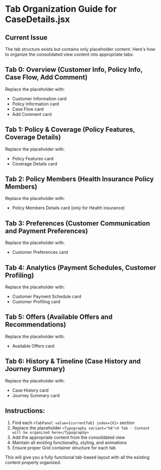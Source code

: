 # Tab Organization Guide for CaseDetails.jsx

## Current Issue
The tab structure exists but contains only placeholder content. Here's how to organize the consolidated view content into appropriate tabs:

## Tab 0: Overview (Customer Info, Policy Info, Case Flow, Add Comment)
Replace the placeholder with:
- Customer Information card
- Policy Information card  
- Case Flow card
- Add Comment card

## Tab 1: Policy & Coverage (Policy Features, Coverage Details)
Replace the placeholder with:
- Policy Features card
- Coverage Details card

## Tab 2: Policy Members (Health Insurance Policy Members)
Replace the placeholder with:
- Policy Members Details card (only for Health insurance)

## Tab 3: Preferences (Customer Communication and Payment Preferences)
Replace the placeholder with:
- Customer Preferences card

## Tab 4: Analytics (Payment Schedules, Customer Profiling)
Replace the placeholder with:
- Customer Payment Schedule card
- Customer Profiling card

## Tab 5: Offers (Available Offers and Recommendations)
Replace the placeholder with:
- Available Offers card

## Tab 6: History & Timeline (Case History and Journey Summary)
Replace the placeholder with:
- Case History card
- Journey Summary card

## Instructions:
1. Find each `<TabPanel value={currentTab} index={X}>` section
2. Replace the placeholder `<Typography variant="h6">X Tab - Content will be organized here</Typography>` 
3. Add the appropriate content from the consolidated view
4. Maintain all existing functionality, styling, and animations
5. Ensure proper Grid container structure for each tab

This will give you a fully functional tab-based layout with all the existing content properly organized. 